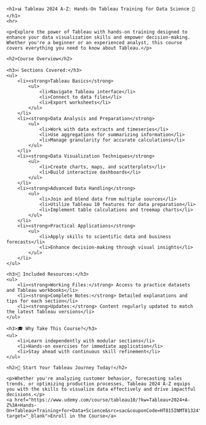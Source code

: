     <h1>📊 Tableau 2024 A-Z: Hands-On Tableau Training for Data Science 🚀</h1>
    <hr>
    
    <p>Explore the power of Tableau with hands-on training designed to enhance your data visualization skills and empower decision-making. Whether you're a beginner or an experienced analyst, this course covers everything you need to know about Tableau.</p>
    
    <h2>Course Overview</h2>
    
    <h3>ℹ️ Sections Covered:</h3>
    <ul>
        <li><strong>Tableau Basics</strong>
            <ul>
                <li>Navigate Tableau interface</li>
                <li>Connect to data files</li>
                <li>Export worksheets</li>
            </ul>
        </li>
        <li><strong>Data Analysis and Preparation</strong>
            <ul>
                <li>Work with data extracts and timeseries</li>
                <li>Use aggregations for summarizing information</li>
                <li>Manage granularity for accurate calculations</li>
            </ul>
        </li>
        <li><strong>Data Visualization Techniques</strong>
            <ul>
                <li>Create charts, maps, and scatterplots</li>
                <li>Build interactive dashboards</li>
            </ul>
        </li>
        <li><strong>Advanced Data Handling</strong>
            <ul>
                <li>Join and blend data from multiple sources</li>
                <li>Utilize Tableau 10 features for data preparation</li>
                <li>Implement table calculations and treemap charts</li>
            </ul>
        </li>
        <li><strong>Practical Applications</strong>
            <ul>
                <li>Apply skills to scientific data and business forecasts</li>
                <li>Enhance decision-making through visual insights</li>
            </ul>
        </li>
    </ul>
    
    <h3>📁 Included Resources:</h3>
    <ul>
        <li><strong>Working Files:</strong> Access to practice datasets and Tableau workbooks</li>
        <li><strong>Complete Notes:</strong> Detailed explanations and tips for each section</li>
        <li><strong>Updates:</strong> Content regularly updated to match the latest Tableau versions</li>
    </ul>
    
    <h3>🎓 Why Take This Course?</h3>
    <ul>
        <li>Learn independently with modular sections</li>
        <li>Hands-on exercises for immediate application</li>
        <li>Stay ahead with continuous skill refinement</li>
    </ul>
    
    <h2>🌟 Start Your Tableau Journey Today!</h2>
    
    <p>Whether you're analyzing customer behavior, forecasting sales trends, or optimizing production processes, Tableau 2024 A-Z equips you with the skills to visualize data effectively and drive impactful decisions.</p>
    <a href="https://www.udemy.com/course/tableau10/?kw=Tableau+2024+A-Z%3A+Hands-On+Tableau+Training+for+Data+Science&src=sac&couponCode=HT815INMT81324" target="_blank">Enroll in the Course</a>
